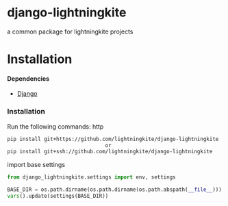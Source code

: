 django-lightningkite
==============
a common package for lightningkite projects

<!-- **Document contents**

- [Installation](#installation) -->

# Installation

#### Dependencies
* [Django](https://www.djangoproject.com/)

### Installation
Run the following commands:
http
```bash
pip install git+https://github.com/lightningkite/django-lightningkite
                                or
pip install git+ssh://github.com/lightningkite/django-lightningkite
```

import base settings
```python
from django_lightningkite.settings import env, settings

BASE_DIR = os.path.dirname(os.path.dirname(os.path.abspath(__file__)))
vars().update(settings(BASE_DIR))
```
